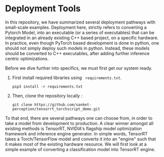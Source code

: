 # Deployment Tools 
In this repository, we have summarized several deployment pathways with small-scale examples. Deployment here, strictly refers to converting a Pytorch Model, into an executable (or a series of executables) that can be integrated in an already existing C++ based project, on a specific hardware. In practice, even though PyTorch based development is done in python, one should not simply deploy such models in python. Instead, these models should be converted to C++ executables, after adding further inference centric optimizations. 

Before we dive further into specifics, we must first get our system ready. 
1. First install required libraries using ``` requirements.txt```.


    ```
    pip3 install -r requirements.txt
    ```
2. Then, clone the repository locally :

    ```
    git clone https://github.com/sanket-perception/tensorrt_torchscript_demo.git
    ```

To that end, there are several pathways one can choose from, in order to take a model from development to production. A clear winner amongst all existing methods is TensorRT, NVIDIA's flagship model optimization framework and inference engine generator. In simple words, TensorRT takes a Torch/TensorFlow model and converts it into an "engine" such that it makes most of the existing hardware resource.  We will first look at a simple example of converting a classification model into TensorRT engine.

